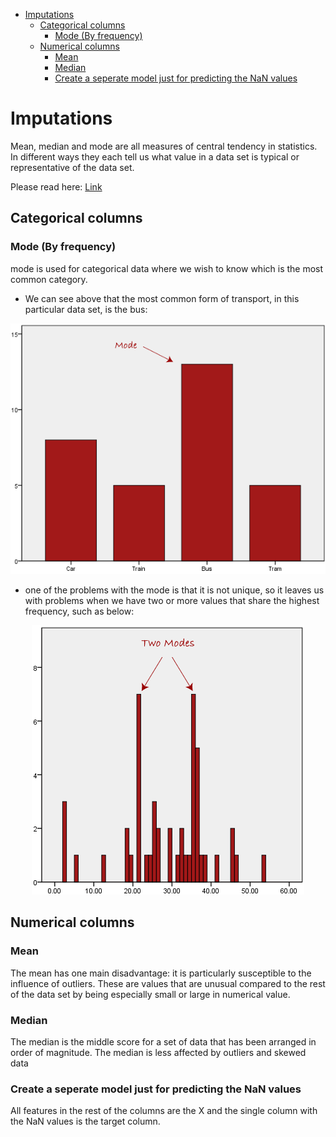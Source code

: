 <!--ts-->
   * [Imputations](#imputations)
      * [Categorical columns](#categorical-columns)
         * [Mode (By frequency)](#mode-by-frequency)
      * [Numerical columns](#numerical-columns)
         * [Mean](#mean)
         * [Median](#median)
         * [Create a seperate model just for predicting the NaN values](#create-a-seperate-model-just-for-predicting-the-nan-values)

<!-- Added by: gil_diy, at: Wed 26 Jan 2022 20:43:41 IST -->

<!--te-->


# Imputations

Mean, median and mode are all measures of central tendency in statistics. In different ways they each tell us what value in a data set is typical or representative of the data set.

Please read here: [Link](https://statistics.laerd.com/statistical-guides/measures-central-tendency-mean-mode-median.php)

## Categorical columns

### Mode (By frequency)

mode is used for categorical data where we wish to know which is the most common category.

* We can see above that the most common form of transport, in this particular data set, is the bus:

<p align="center"> <!-- style="width:400px;" -->
  <img src="images/mode-1a.png" title="tool tip here">
</p>

* one of the problems with the mode is that it is not unique, so it leaves us with problems when we have two or more values that share the highest frequency, such as below:

<p align="center"> <!-- style="width:400px;" -->
  <img src="images/mode-2.png" title="tool tip here">
</p>

## Numerical columns

### Mean

The mean has one main disadvantage: it is particularly susceptible to the influence of outliers. These are values that are unusual compared to the rest of the data set by being especially small or large in numerical value.


### Median

The median is the middle score for a set of data that has been arranged in order of magnitude. The median is less affected by outliers and skewed data


### Create a seperate model just for predicting the NaN values

All features in the rest of the columns are the X and the single column with the
NaN values is the target column.
